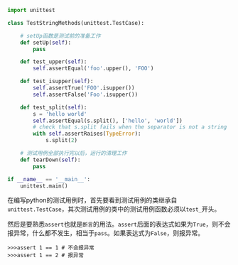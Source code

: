```py
import unittest

class TestStringMethods(unittest.TestCase):

	# setUp函数是测试前的准备工作
	def setUp(self):
		pass

    def test_upper(self):
        self.assertEqual('foo'.upper(), 'FOO')

    def test_isupper(self):
        self.assertTrue('FOO'.isupper())
        self.assertFalse('Foo'.isupper())

    def test_split(self):
        s = 'hello world'
        self.assertEqual(s.split(), ['hello', 'world'])
        # check that s.split fails when the separator is not a string
        with self.assertRaises(TypeError):
            s.split(2)

    # 测试用例全部执行完以后，运行的清理工作
    def tearDown(self):
    	pass

if __name__ == '__main__':
    unittest.main()
```

在编写python的测试用例时，首先要看到测试用例的类继承自`unittest.TestCase`，其次测试用例的类中的测试用例函数必须以`test_`开头。

然后是要熟悉`assert`也就是`断言`的用法。`assert`后面的表达式如果为`True`，则不会报异常，什么都不发生，相当于`pass`。如果表达式为`False`，则报异常。

```
>>>assert 1 == 1 # 不会报异常
>>>assert 1 == 2 # 报异常
```